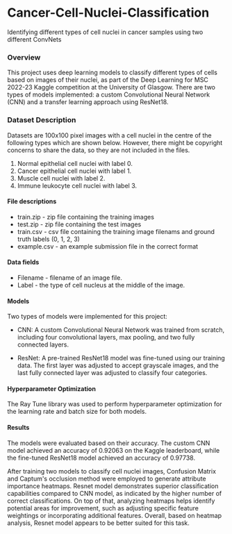 # Cancer-Cell-Nuclei-Classification
Identifying different types of cell nuclei in cancer samples using two different ConvNets

### Overview
This project uses deep learning models to classify different types of cells based on images of their nuclei, as part of the Deep Learning for MSC 2022-23 Kaggle competition at the University of Glasgow.
There are two types of models implemented: a custom Convolutional Neural Network (CNN) and a transfer learning approach using ResNet18.

### Dataset Description
Datasets are 100x100 pixel images with a cell nuclei in the centre of the following types which are shown below. 
However, there might be copyright concerns to share the data, so they are not included in the files.  

1. Normal epithelial cell nuclei with label 0.
2. Cancer epithelial cell nuclei with label 1.
3. Muscle cell nuclei with label 2.
4. Immune leukocyte cell nuclei with label 3.

#### File descriptions
- train.zip - zip file containing the training images
- test.zip - zip file containing the test images
- train.csv - csv file containing the training image filenams and ground truth labels (0, 1, 2, 3)
- example.csv - an example submission file in the correct format

#### Data fields
- Filename - filename of an image file.
- Label - the type of cell nucleus at the middle of the image.

#### Models
Two types of models were implemented for this project:  

- CNN: A custom Convolutional Neural Network was trained from scratch, including four convolutional layers, max pooling, and two fully connected layers.

- ResNet: A pre-trained ResNet18 model was fine-tuned using our training data. The first layer was adjusted to accept grayscale images, and the last fully connected layer was adjusted to classify four categories.

#### Hyperparameter Optimization
The Ray Tune library was used to perform hyperparameter optimization for the learning rate and batch size for both models.

#### Results
The models were evaluated based on their accuracy. The custom CNN model achieved an accuracy of 0.92063 on the Kaggle leaderboard, while the fine-tuned ResNet18 model achieved an accuracy of 0.97738.  

After training two models to classify cell nuclei images, Confusion Matrix and Captum's occlusion method were employed to generate attribute importance heatmaps. Resnet model demonstrates superior classification capabilities compared to CNN model, as indicated by the higher number of correct classifications.
On top of that, analyzing heatmaps helps identify potential areas for improvement, such as adjusting specific feature weightings or incorporating additional features. Overall, based on heatmap analysis, Resnet model appears to be better suited for this task.
